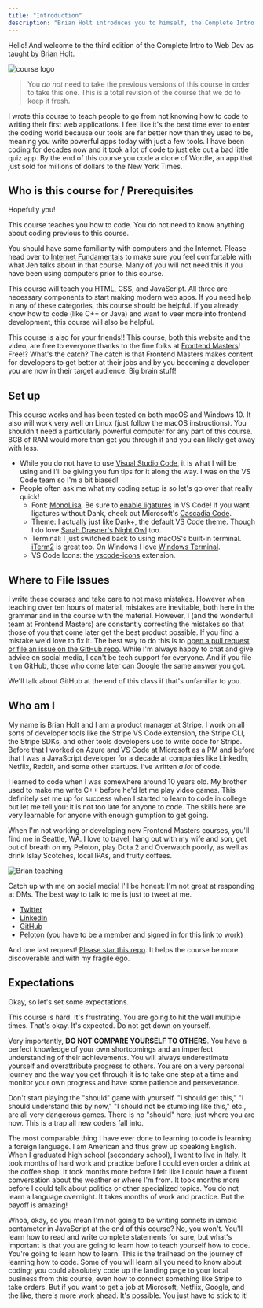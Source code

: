 ```yaml
---
title: "Introduction"
description: "Brian Holt introduces you to himself, the Complete Intro to Web Dev version 3, and what you can expect to learn."
---
```


Hello! And welcome to the third edition of the Complete Intro to Web Dev as taught by [Brian Holt][twitter].

![course logo](./images/course-icon.png)

> You _do not_ need to take the previous versions of this course in order to take this one. This is a total revision of the course that we do to keep it fresh.

I wrote this course to teach people to go from not knowing how to code to writing their first web applications. I feel like it's the best time ever to enter the coding world because our tools are far better now than they used to be, meaning you write powerful apps today with just a few tools. I have been coding for decades now and it took a lot of code to just eke out a bad little quiz app. By the end of this course you code a clone of Wordle, an app that just sold for millions of dollars to the New York Times.

## Who is this course for / Prerequisites

Hopefully you!

This course teaches you how to code. You do not need to know anything about coding previous to this course.

You should have some familiarity with computers and the Internet. Please head over to [Internet Fundamentals][internet-fundamentals] to make sure you feel comfortable with what Jen talks about in that course. Many of you will not need this if you have been using computers prior to this course.

This course will teach you HTML, CSS, and JavaScript. All three are necessary components to start making modern web apps. If you need help in any of these categories, this course should be helpful. If you already know how to code (like C++ or Java) and want to veer more into frontend development, this course will also be helpful.

This course is also for your friends!! This course, both this website and the video, are free to everyone thanks to the fine folks at [Frontend Masters][fem]! Free!? What's the catch? The catch is that Frontend Masters makes content for developers to get better at their jobs and by you becoming a developer you are now in their target audience. Big brain stuff!

## Set up

This course works and has been tested on both macOS and Windows 10. It also will work very well on Linux (just follow the macOS instructions). You shouldn't need a particularly powerful computer for any part of this course. 8GB of RAM would more than get you through it and you can likely get away with less.

- While you do not have to use [Visual Studio Code][vsc], it is what I will be using and I'll be giving you fun tips for it along the way. I was on the VS Code team so I'm a bit biased!
- People often ask me what my coding setup is so let's go over that really quick!
  - Font: [MonoLisa][monolisa]. Be sure to [enable ligatures][ligatures] in VS Code! If you want ligatures without Dank, check out Microsoft's [Cascadia Code][cascadia].
  - Theme: I actually just like Dark+, the default VS Code theme. Though I do love [Sarah Drasner's Night Owl][night-owl] too.
  - Terminal: I just switched back to using macOS's built-in terminal. [iTerm2][iterm] is great too. On Windows I love [Windows Terminal][terminal].
  - VS Code Icons: the [vscode-icons][icons] extension.

## Where to File Issues

I write these courses and take care to not make mistakes. However when teaching over ten hours of material, mistakes are inevitable, both here in the grammar and in the course with the material. However, I (and the wonderful team at Frontend Masters) are constantly correcting the mistakes so that those of you that come later get the best product possible. If you find a mistake we'd love to fix it. The best way to do this is to [open a pull request or file an issue on the GitHub repo][issues]. While I'm always happy to chat and give advice on social media, I can't be tech support for everyone. And if you file it on GitHub, those who come later can Google the same answer you got.

We'll talk about GitHub at the end of this class if that's unfamiliar to you.

## Who am I

My name is Brian Holt and I am a product manager at Stripe. I work on all sorts of developer tools like the Stripe VS Code extension, the Stripe CLI, the Stripe SDKs, and other tools developers use to write code for Stripe. Before that I worked on Azure and VS Code at Microsoft as a PM and before that I was a JavaScript developer for a decade at companies like LinkedIn, Netflix, Reddit, and some other startups. I've written _a lot_ of code.

I learned to code when I was somewhere around 10 years old. My brother used to make me write C++ before he'd let me play video games. This definitely set me up for success when I started to learn to code in college but let me tell you: it is not too late for anyone to code. The skills here are very learnable for anyone with enough gumption to get going.

When I'm not working or developing new Frontend Masters courses, you'll find me in Seattle, WA. I love to travel, hang out with my wife and son, get out of breath on my Peloton, play Dota 2 and Overwatch poorly, as well as drink Islay Scotches, local IPAs, and fruity coffees.

![Brian teaching](./images/brian.jpg)

Catch up with me on social media! I'll be honest: I'm not great at responding at DMs. The best way to talk to me is just to tweet at me.

- [Twitter][twitter]
- [LinkedIn][linkedin]
- [GitHub][github]
- [Peloton][pelo] (you have to be a member and signed in for this link to work)

And one last request! [Please star this repo][site]. It helps the course be more discoverable and with my fragile ego.

## Expectations

Okay, so let's set some expectations.

This course is hard. It's frustrating. You are going to hit the wall multiple times. That's okay. It's expected. Do not get down on yourself.

Very importantly, **DO NOT COMPARE YOURSELF TO OTHERS**. You have a perfect knowledge of your own shortcomings and an imperfect understanding of their achievements. You will always underestimate yourself and overattribute progress to others. You are on a very personal journey and the way you get through it is to take one step at a time and monitor your own progress and have some patience and perseverance.

Don't start playing the "should" game with yourself. "I should get this," "I should understand this by now," "I should not be stumbling like this," etc., are all very dangerous games. There is no "should" here, just where you are now. This is a trap all new coders fall into.

The most comparable thing I have ever done to learning to code is learning a foreign language. I am American and thus grew up speaking English. When I graduated high school (secondary school), I went to live in Italy. It took months of hard work and practice before I could even order a drink at the coffee shop. It took months more before I felt like I could have a fluent conversation about the weather or where I'm from. It took months more before I could talk about politics or other specialized topics. You do not learn a language overnight. It takes months of work and practice. But the payoff is amazing!

Whoa, okay, so you mean I'm not going to be writing sonnets in iambic pentameter in JavaScript at the end of this course? No, you won't. You'll learn how to read and write complete statements for sure, but what's important is that you are going to learn how to teach yourself how to code. You're going to learn how to learn. This is the trailhead on the journey of learning how to code. Some of you will learn all you need to know about coding; you could absolutely code up the landing page to your local business from this course, even how to connect something like Stripe to take orders. But if you want to get a job at Microsoft, Netflix, Google, and the like, there's more work ahead. It's possible. You just have to stick to it!

[twitter]: https://twitter.com/holtbt
[vsc]: https://code.visualstudio.com/
[monolisa]: https://www.monolisa.dev/
[ligatures]: https://worldofzero.com/posts/enable-font-ligatures-vscode/
[night-owl]: https://marketplace.visualstudio.com/items?itemName=sdras.night-owl
[cascadia]: https://github.com/microsoft/cascadia-code
[terminal]: https://www.microsoft.com/en-us/p/windows-terminal/9n0dx20hk701?activetab=pivot:overviewtab
[icons]: https://marketplace.visualstudio.com/items?itemName=vscode-icons-team.vscode-icons
[iterm]: https://iterm2.com/
[issues]: https://github.com/btholt/complete-intro-to-web-dev-v3/issues
[github]: https://github.com/btholt
[linkedin]: https://www.linkedin.com/in/btholt/
[gh]: https://btholt.github.io/complete-intro-to-web-dev-v3/
[site]: https://github.com/btholt/complete-intro-to-web-dev-v3
[tweet]: https://twitter.com/holtbt/status/493852312604254208
[pelo]: https://members.onepeloton.com/members/btholt/overview
[internet-fundamentals]: https://internetfundamentals.com/
[fem]: https://www.frontendmasters.com
